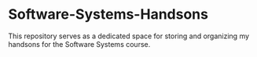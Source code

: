 # Software-Systems-Handsons
This repository serves as a dedicated space for storing and organizing my handsons for the Software Systems course.

